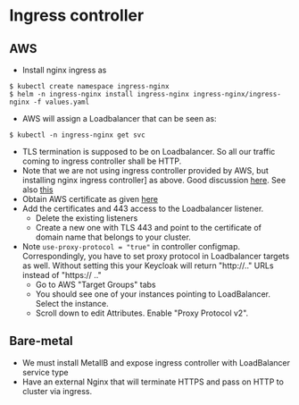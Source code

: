 # Ingress controller

## AWS
* Install nginx ingress as
```
$ kubectl create namespace ingress-nginx
$ helm -n ingress-nginx install ingress-nginx ingress-nginx/ingress-nginx -f values.yaml
```
* AWS will assign a Loadbalancer that can be seen as:
```
$ kubectl -n ingress-nginx get svc
```
* TLS termination is supposed to be on Loadbalancer.  So all our traffic coming to ingress controller shall be HTTP.
* Note that we are not using ingress controller provided by AWS, but installing nginx ingress controller] as above.  Good discussion [here](https://itnext.io/kubernetes-ingress-controllers-how-to-choose-the-right-one-part-1-41d3554978d2). See also [this](https://blog.getambassador.io/configuring-kubernetes-ingress-on-aws-dont-make-these-mistakes-1a602e430e0a)  
* Obtain AWS certificate as given [here](https://docs.aws.amazon.com/acm/latest/userguide/dns-validation.html) 
* Add the certificates and 443 access to the Loadbalancer listener.
  * Delete the existing listeners
  * Create a new one with TLS 443 and point to the certificate of domain name that belongs to your cluster.
* Note `use-proxy-protocol = "true"` in controller configmap. Correspondingly, you have to set proxy protocol in Loadbalancer targets as well. Without setting this your Keycloak will return "http://.." URLs instead of "https:// .."
  * Go to AWS "Target Groups" tabs
  * You should see one of your instances pointing to LoadBalancer. Select the instance.
  * Scroll down to edit Attributes.  Enable "Proxy Protocol v2".

## Bare-metal
* We must install MetallB and expose ingress controller with LoadBalancer service type
* Have an external Nginx that will terminate HTTPS and pass on HTTP to cluster via ingress.
